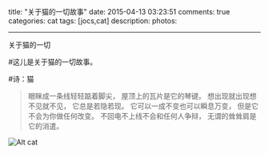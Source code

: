 title: "关于猫的一切故事"
date: 2015-04-13 03:23:51
comments: true
categories: cat
tags: [jocs,cat]
description: 
photos:

---
关于猫的一切

#这儿是关于猫的一切故事。

#诗：猫
<blockquote class="blockquote-cnter"><p>
眼眯成一条线轻轻踮着脚尖，
屋顶上的瓦片是它的琴键。
想出现就出现想不见就不见，
它总是若隐若现。
它可以一成不变也可以瞬息万变，
但是它不会为你做任何改变。
不回电不上线不会和任何人争辩，
无谓的耸耸肩是它的消遣。
</p>
</blockquote>

![Alt cat](https://c4.staticflickr.com/4/3933/15251410969_5735361e43_c.jpg "cat lover")
